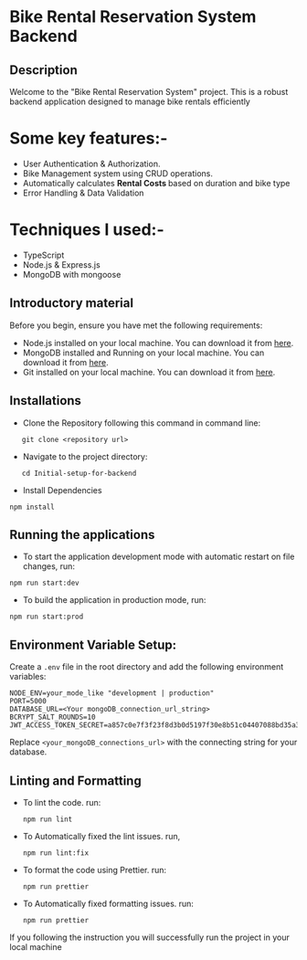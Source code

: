 # Bike Rental Reservation System Backend

## Description

<P>Welcome to the "Bike Rental Reservation System" project. This is a robust backend application designed to manage bike rentals efficiently </p>

# Some key features:-

- User Authentication & Authorization.
- Bike Management system using CRUD operations.
- Automatically calculates <b> Rental Costs </b> based on duration and bike type
- Error Handling & Data Validation

# Techniques I used:-

- TypeScript
- Node.js & Express.js
- MongoDB with mongoose

## Introductory material

Before you begin, ensure you have met the following requirements:

- Node.js installed on your local machine. You can download it from [here](https://nodejs.org/).
- MongoDB installed and Running on your local machine. You can download it from [here](https://www.mongodb.com/try/download/community).
- Git installed on your local machine. You can download it from [here](https://git-scm.com/).

## Installations

- Clone the Repository following this command in command line:

```
   git clone <repository url>
```

- Navigate to the project directory:

```
   cd Initial-setup-for-backend
```

- Install Dependencies

```
npm install
```

## Running the applications

- To start the application development mode with automatic restart on file changes, run:

```
npm run start:dev
```

- To build the application in production mode, run:

```
npm run start:prod
```

## Environment Variable Setup:

Create a `.env` file in the root directory and add the following environment variables:

```
NODE_ENV=your_mode_like "development | production"
PORT=5000
DATABASE_URL=<Your mongoDB_connection_url_string>
BCRYPT_SALT_ROUNDS=10
JWT_ACCESS_TOKEN_SECRET=a857c0e7f3f23f8d3b0d5197f30e8b51c04407088bd35a3c3a84afea21ff3af9

```

Replace `<your_mongoDB_connections_url>` with the connecting string for your database.

## Linting and Formatting

- To lint the code. run: <br>
  ```
  npm run lint
  ```
- To Automatically fixed the lint issues. run, <br>
  ```
  npm run lint:fix
  ```
- To format the code using Prettier. run: <br>
  ```
  npm run prettier
  ```
- To Automatically fixed formatting issues. run: <br>
  ```
  npm run prettier
  ```

If you following the instruction you will successfully run the project in your local machine
